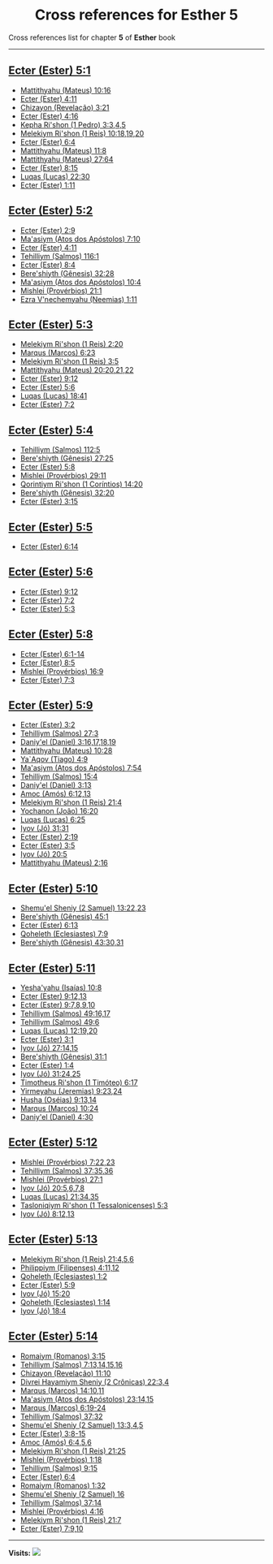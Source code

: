 <div align="center">

# Cross references for **Esther 5**
</div>

Cross references list for chapter **5** of **Esther** book

---

<h2 id="1"><a href="https://bible.ozzuu.com/pt_yah/Est/5#1" target="_blank">Ecter (Ester) 5:1</a></h2>

- [Mattithyahu (Mateus) 10:16](https://bible.ozzuu.com/pt_yah/Mat/10#16)
- [Ecter (Ester) 4:11](https://bible.ozzuu.com/pt_yah/Est/4#11)
- [Chizayon (Revelação) 3:21](https://bible.ozzuu.com/pt_yah/Rev/3#21)
- [Ecter (Ester) 4:16](https://bible.ozzuu.com/pt_yah/Est/4#16)
- [Kepha Ri'shon (1 Pedro) 3:3,4,5](https://bible.ozzuu.com/pt_yah/1Pe/3#3)
- [Melekiym Ri'shon (1 Reis) 10:18,19,20](https://bible.ozzuu.com/pt_yah/1Ki/10#18)
- [Ecter (Ester) 6:4](https://bible.ozzuu.com/pt_yah/Est/6#4)
- [Mattithyahu (Mateus) 11:8](https://bible.ozzuu.com/pt_yah/Mat/11#8)
- [Mattithyahu (Mateus) 27:64](https://bible.ozzuu.com/pt_yah/Mat/27#64)
- [Ecter (Ester) 8:15](https://bible.ozzuu.com/pt_yah/Est/8#15)
- [Luqas (Lucas) 22:30](https://bible.ozzuu.com/pt_yah/Luk/22#30)
- [Ecter (Ester) 1:11](https://bible.ozzuu.com/pt_yah/Est/1#11)
<h2 id="2"><a href="https://bible.ozzuu.com/pt_yah/Est/5#2" target="_blank">Ecter (Ester) 5:2</a></h2>

- [Ecter (Ester) 2:9](https://bible.ozzuu.com/pt_yah/Est/2#9)
- [Ma'asiym (Atos dos Apóstolos) 7:10](https://bible.ozzuu.com/pt_yah/Act/7#10)
- [Ecter (Ester) 4:11](https://bible.ozzuu.com/pt_yah/Est/4#11)
- [Tehilliym (Salmos) 116:1](https://bible.ozzuu.com/pt_yah/Psa/116#1)
- [Ecter (Ester) 8:4](https://bible.ozzuu.com/pt_yah/Est/8#4)
- [Bere'shiyth (Gênesis) 32:28](https://bible.ozzuu.com/pt_yah/Gen/32#28)
- [Ma'asiym (Atos dos Apóstolos) 10:4](https://bible.ozzuu.com/pt_yah/Act/10#4)
- [Mishlei (Provérbios) 21:1](https://bible.ozzuu.com/pt_yah/Pro/21#1)
- [Ezra V'nechemyahu (Neemias) 1:11](https://bible.ozzuu.com/pt_yah/Neh/1#11)
<h2 id="3"><a href="https://bible.ozzuu.com/pt_yah/Est/5#3" target="_blank">Ecter (Ester) 5:3</a></h2>

- [Melekiym Ri'shon (1 Reis) 2:20](https://bible.ozzuu.com/pt_yah/1Ki/2#20)
- [Marqus (Marcos) 6:23](https://bible.ozzuu.com/pt_yah/Mar/6#23)
- [Melekiym Ri'shon (1 Reis) 3:5](https://bible.ozzuu.com/pt_yah/1Ki/3#5)
- [Mattithyahu (Mateus) 20:20,21,22](https://bible.ozzuu.com/pt_yah/Mat/20#20)
- [Ecter (Ester) 9:12](https://bible.ozzuu.com/pt_yah/Est/9#12)
- [Ecter (Ester) 5:6](https://bible.ozzuu.com/pt_yah/Est/5#6)
- [Luqas (Lucas) 18:41](https://bible.ozzuu.com/pt_yah/Luk/18#41)
- [Ecter (Ester) 7:2](https://bible.ozzuu.com/pt_yah/Est/7#2)
<h2 id="4"><a href="https://bible.ozzuu.com/pt_yah/Est/5#4" target="_blank">Ecter (Ester) 5:4</a></h2>

- [Tehilliym (Salmos) 112:5](https://bible.ozzuu.com/pt_yah/Psa/112#5)
- [Bere'shiyth (Gênesis) 27:25](https://bible.ozzuu.com/pt_yah/Gen/27#25)
- [Ecter (Ester) 5:8](https://bible.ozzuu.com/pt_yah/Est/5#8)
- [Mishlei (Provérbios) 29:11](https://bible.ozzuu.com/pt_yah/Pro/29#11)
- [Qorintiym Ri'shon (1 Coríntios) 14:20](https://bible.ozzuu.com/pt_yah/1Co/14#20)
- [Bere'shiyth (Gênesis) 32:20](https://bible.ozzuu.com/pt_yah/Gen/32#20)
- [Ecter (Ester) 3:15](https://bible.ozzuu.com/pt_yah/Est/3#15)
<h2 id="5"><a href="https://bible.ozzuu.com/pt_yah/Est/5#5" target="_blank">Ecter (Ester) 5:5</a></h2>

- [Ecter (Ester) 6:14](https://bible.ozzuu.com/pt_yah/Est/6#14)
<h2 id="6"><a href="https://bible.ozzuu.com/pt_yah/Est/5#6" target="_blank">Ecter (Ester) 5:6</a></h2>

- [Ecter (Ester) 9:12](https://bible.ozzuu.com/pt_yah/Est/9#12)
- [Ecter (Ester) 7:2](https://bible.ozzuu.com/pt_yah/Est/7#2)
- [Ecter (Ester) 5:3](https://bible.ozzuu.com/pt_yah/Est/5#3)
<h2 id="8"><a href="https://bible.ozzuu.com/pt_yah/Est/5#8" target="_blank">Ecter (Ester) 5:8</a></h2>

- [Ecter (Ester) 6:1-14](https://bible.ozzuu.com/pt_yah/Est/6#1)
- [Ecter (Ester) 8:5](https://bible.ozzuu.com/pt_yah/Est/8#5)
- [Mishlei (Provérbios) 16:9](https://bible.ozzuu.com/pt_yah/Pro/16#9)
- [Ecter (Ester) 7:3](https://bible.ozzuu.com/pt_yah/Est/7#3)
<h2 id="9"><a href="https://bible.ozzuu.com/pt_yah/Est/5#9" target="_blank">Ecter (Ester) 5:9</a></h2>

- [Ecter (Ester) 3:2](https://bible.ozzuu.com/pt_yah/Est/3#2)
- [Tehilliym (Salmos) 27:3](https://bible.ozzuu.com/pt_yah/Psa/27#3)
- [Daniy'el (Daniel) 3:16,17,18,19](https://bible.ozzuu.com/pt_yah/Dan/3#16)
- [Mattithyahu (Mateus) 10:28](https://bible.ozzuu.com/pt_yah/Mat/10#28)
- [Ya`Aqov (Tiago) 4:9](https://bible.ozzuu.com/pt_yah/Jam/4#9)
- [Ma'asiym (Atos dos Apóstolos) 7:54](https://bible.ozzuu.com/pt_yah/Act/7#54)
- [Tehilliym (Salmos) 15:4](https://bible.ozzuu.com/pt_yah/Psa/15#4)
- [Daniy'el (Daniel) 3:13](https://bible.ozzuu.com/pt_yah/Dan/3#13)
- [Amoc (Amós) 6:12,13](https://bible.ozzuu.com/pt_yah/Am/6#12)
- [Melekiym Ri'shon (1 Reis) 21:4](https://bible.ozzuu.com/pt_yah/1Ki/21#4)
- [Yochanon (João) 16:20](https://bible.ozzuu.com/pt_yah/Joh/16#20)
- [Luqas (Lucas) 6:25](https://bible.ozzuu.com/pt_yah/Luk/6#25)
- [Iyov (Jó) 31:31](https://bible.ozzuu.com/pt_yah/Job/31#31)
- [Ecter (Ester) 2:19](https://bible.ozzuu.com/pt_yah/Est/2#19)
- [Ecter (Ester) 3:5](https://bible.ozzuu.com/pt_yah/Est/3#5)
- [Iyov (Jó) 20:5](https://bible.ozzuu.com/pt_yah/Job/20#5)
- [Mattithyahu (Mateus) 2:16](https://bible.ozzuu.com/pt_yah/Mat/2#16)
<h2 id="10"><a href="https://bible.ozzuu.com/pt_yah/Est/5#10" target="_blank">Ecter (Ester) 5:10</a></h2>

- [Shemu'el Sheniy (2 Samuel) 13:22,23](https://bible.ozzuu.com/pt_yah/2Sm/13#22)
- [Bere'shiyth (Gênesis) 45:1](https://bible.ozzuu.com/pt_yah/Gen/45#1)
- [Ecter (Ester) 6:13](https://bible.ozzuu.com/pt_yah/Est/6#13)
- [Qoheleth (Eclesiastes) 7:9](https://bible.ozzuu.com/pt_yah/Ecc/7#9)
- [Bere'shiyth (Gênesis) 43:30,31](https://bible.ozzuu.com/pt_yah/Gen/43#30)
<h2 id="11"><a href="https://bible.ozzuu.com/pt_yah/Est/5#11" target="_blank">Ecter (Ester) 5:11</a></h2>

- [Yesha'yahu (Isaías) 10:8](https://bible.ozzuu.com/pt_yah/Isa/10#8)
- [Ecter (Ester) 9:12,13](https://bible.ozzuu.com/pt_yah/Est/9#12)
- [Ecter (Ester) 9:7,8,9,10](https://bible.ozzuu.com/pt_yah/Est/9#7)
- [Tehilliym (Salmos) 49:16,17](https://bible.ozzuu.com/pt_yah/Psa/49#16)
- [Tehilliym (Salmos) 49:6](https://bible.ozzuu.com/pt_yah/Psa/49#6)
- [Luqas (Lucas) 12:19,20](https://bible.ozzuu.com/pt_yah/Luk/12#19)
- [Ecter (Ester) 3:1](https://bible.ozzuu.com/pt_yah/Est/3#1)
- [Iyov (Jó) 27:14,15](https://bible.ozzuu.com/pt_yah/Job/27#14)
- [Bere'shiyth (Gênesis) 31:1](https://bible.ozzuu.com/pt_yah/Gen/31#1)
- [Ecter (Ester) 1:4](https://bible.ozzuu.com/pt_yah/Est/1#4)
- [Iyov (Jó) 31:24,25](https://bible.ozzuu.com/pt_yah/Job/31#24)
- [Timotheus Ri'shon (1 Timóteo) 6:17](https://bible.ozzuu.com/pt_yah/1Ti/6#17)
- [Yirmeyahu (Jeremias) 9:23,24](https://bible.ozzuu.com/pt_yah/Jer/9#23)
- [Husha (Oséias) 9:13,14](https://bible.ozzuu.com/pt_yah/Hos/9#13)
- [Marqus (Marcos) 10:24](https://bible.ozzuu.com/pt_yah/Mar/10#24)
- [Daniy'el (Daniel) 4:30](https://bible.ozzuu.com/pt_yah/Dan/4#30)
<h2 id="12"><a href="https://bible.ozzuu.com/pt_yah/Est/5#12" target="_blank">Ecter (Ester) 5:12</a></h2>

- [Mishlei (Provérbios) 7:22,23](https://bible.ozzuu.com/pt_yah/Pro/7#22)
- [Tehilliym (Salmos) 37:35,36](https://bible.ozzuu.com/pt_yah/Psa/37#35)
- [Mishlei (Provérbios) 27:1](https://bible.ozzuu.com/pt_yah/Pro/27#1)
- [Iyov (Jó) 20:5,6,7,8](https://bible.ozzuu.com/pt_yah/Job/20#5)
- [Luqas (Lucas) 21:34,35](https://bible.ozzuu.com/pt_yah/Luk/21#34)
- [Tasloniqiym Ri'shon (1 Tessalonicenses) 5:3](https://bible.ozzuu.com/pt_yah/1Th/5#3)
- [Iyov (Jó) 8:12,13](https://bible.ozzuu.com/pt_yah/Job/8#12)
<h2 id="13"><a href="https://bible.ozzuu.com/pt_yah/Est/5#13" target="_blank">Ecter (Ester) 5:13</a></h2>

- [Melekiym Ri'shon (1 Reis) 21:4,5,6](https://bible.ozzuu.com/pt_yah/1Ki/21#4)
- [Philippiym (Filipenses) 4:11,12](https://bible.ozzuu.com/pt_yah/Php/4#11)
- [Qoheleth (Eclesiastes) 1:2](https://bible.ozzuu.com/pt_yah/Ecc/1#2)
- [Ecter (Ester) 5:9](https://bible.ozzuu.com/pt_yah/Est/5#9)
- [Iyov (Jó) 15:20](https://bible.ozzuu.com/pt_yah/Job/15#20)
- [Qoheleth (Eclesiastes) 1:14](https://bible.ozzuu.com/pt_yah/Ecc/1#14)
- [Iyov (Jó) 18:4](https://bible.ozzuu.com/pt_yah/Job/18#4)
<h2 id="14"><a href="https://bible.ozzuu.com/pt_yah/Est/5#14" target="_blank">Ecter (Ester) 5:14</a></h2>

- [Romaiym (Romanos) 3:15](https://bible.ozzuu.com/pt_yah/Rom/3#15)
- [Tehilliym (Salmos) 7:13,14,15,16](https://bible.ozzuu.com/pt_yah/Psa/7#13)
- [Chizayon (Revelação) 11:10](https://bible.ozzuu.com/pt_yah/Rev/11#10)
- [Divrei Hayamiym Sheniy (2 Crônicas) 22:3,4](https://bible.ozzuu.com/pt_yah/2Ch/22#3)
- [Marqus (Marcos) 14:10,11](https://bible.ozzuu.com/pt_yah/Mar/14#10)
- [Ma'asiym (Atos dos Apóstolos) 23:14,15](https://bible.ozzuu.com/pt_yah/Act/23#14)
- [Marqus (Marcos) 6:19-24](https://bible.ozzuu.com/pt_yah/Mar/6#19)
- [Tehilliym (Salmos) 37:32](https://bible.ozzuu.com/pt_yah/Psa/37#32)
- [Shemu'el Sheniy (2 Samuel) 13:3,4,5](https://bible.ozzuu.com/pt_yah/2Sm/13#3)
- [Ecter (Ester) 3:8-15](https://bible.ozzuu.com/pt_yah/Est/3#8)
- [Amoc (Amós) 6:4,5,6](https://bible.ozzuu.com/pt_yah/Am/6#4)
- [Melekiym Ri'shon (1 Reis) 21:25](https://bible.ozzuu.com/pt_yah/1Ki/21#25)
- [Mishlei (Provérbios) 1:18](https://bible.ozzuu.com/pt_yah/Pro/1#18)
- [Tehilliym (Salmos) 9:15](https://bible.ozzuu.com/pt_yah/Psa/9#15)
- [Ecter (Ester) 6:4](https://bible.ozzuu.com/pt_yah/Est/6#4)
- [Romaiym (Romanos) 1:32](https://bible.ozzuu.com/pt_yah/Rom/1#32)
- [Shemu'el Sheniy (2 Samuel) 16](https://bible.ozzuu.com/pt_yah/2Sm/16)
- [Tehilliym (Salmos) 37:14](https://bible.ozzuu.com/pt_yah/Psa/37#14)
- [Mishlei (Provérbios) 4:16](https://bible.ozzuu.com/pt_yah/Pro/4#16)
- [Melekiym Ri'shon (1 Reis) 21:7](https://bible.ozzuu.com/pt_yah/1Ki/21#7)
- [Ecter (Ester) 7:9,10](https://bible.ozzuu.com/pt_yah/Est/7#9)


---

**Visits:**
![](https://profile-counter.glitch.me/visitCounter_crossrefs43/count.svg)
